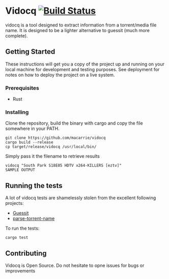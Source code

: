 # Vidocq [![Build Status](https://travis-ci.org/macarrie/vidocq.svg?branch=master)](https://travis-ci.org/macarrie/vidocq/)

vidocq is a tool designed to extract information from a torrent/media file name. It is designed to be a lighter alternative to guessit (much more complete).

## Getting Started

These instructions will get you a copy of the project up and running on your local machine for development and testing purposes. See deployment for notes on how to deploy the project on a live system.

### Prerequisites

* Rust

### Installing

Clone the repository, build the binary with cargo and copy the file somewhere in your PATH.

```
git clone https://github.com/macarrie/vidocq
cargo build --release
cp target/release/vidocq /usr/local/bin/
```

Simply pass it the filename to retrieve results
```
vidocq "South Park S18E05 HDTV x264-KILLERS [eztv]"
SAMPLE OUTPUT
```

## Running the tests

A lot of vidocq tests are shamelessly stolen from the excellent following projects:

* [Guessit](https://github.com/guessit-io/guessit)
* [parse-torrent-name](https://github.com/jzjzjzj/parse-torrent-name)

To run the tests:
```
cargo test
```

## Contributing
Vidocq is Open Source. Do not hesitate to opne issues for bugs or improvements
